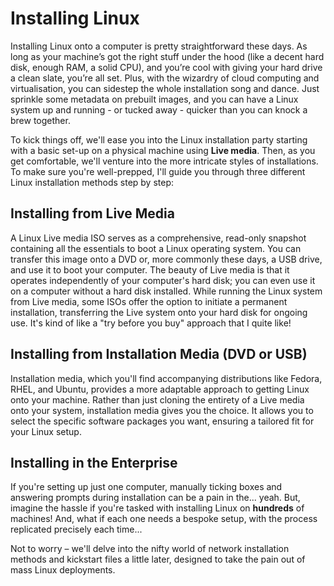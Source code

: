 # Installing Linux

Installing Linux onto a computer is pretty straightforward these days. As long as your machine’s got the right stuff under the hood (like a decent hard disk, enough RAM, a solid CPU), and you’re cool with giving your hard drive a clean slate, you’re all set. Plus, with the wizardry of cloud computing and virtualisation, you can sidestep the whole installation song and dance. Just sprinkle some metadata on prebuilt images, and you can have a Linux system up and running - or tucked away - quicker than you can knock a brew together.

To kick things off, we'll ease you into the Linux installation party starting with a basic set-up on a physical machine using **Live media**. Then, as you get comfortable, we'll venture into the more intricate styles of installations. To make sure you're well-prepped, I'll guide you through three different Linux installation methods step by step:



## Installing from Live Media

A Linux Live media ISO serves as a comprehensive, read-only snapshot containing all the essentials to boot a Linux operating system. You can transfer this image onto a DVD or, more commonly these days, a USB drive, and use it to boot your computer. The beauty of Live media is that it operates independently of your computer's hard disk; you can even use it on a computer without a hard disk installed. While running the Linux system from Live media, some ISOs offer the option to initiate a permanent installation, transferring the Live system onto your hard disk for ongoing use. It's kind of like a "try before you buy" approach that I quite like!



## **Installing from Installation Media (DVD or USB)**

Installation media, which you'll find accompanying distributions like Fedora, RHEL, and Ubuntu, provides a more adaptable approach to getting Linux onto your machine. Rather than just cloning the entirety of a Live media onto your system, installation media gives you the choice. It allows you to select the specific software packages you want, ensuring a tailored fit for your Linux setup.

###

## **Installing in the Enterprise**

If you're setting up just one computer, manually ticking boxes and answering prompts during installation can be a pain in the... yeah. But, imagine the hassle if you're tasked with installing Linux on **hundreds** of machines! And, what if each one needs a bespoke setup, with the process replicated precisely each time...&#x20;

Not to worry – we'll delve into the nifty world of network installation methods and kickstart files a little later, designed to take the pain out of mass Linux deployments.
